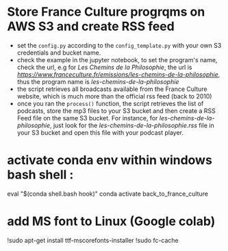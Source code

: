# Store France Culture progrqms on AWS S3 and create RSS feed

- set the `config.py` according to the `config_template.py` with your own S3 credentials and bucket name.
- check the example in the jupyter notebook, to set the program's name, check the url, e.g for *Les Chemins de la Philosophie*, the url is *https://www.franceculture.fr/emissions/les-chemins-de-la-philosophie*, thus the program name is *les-chemins-de-la-philosophie*
- the script retrieves all broadcasts available from the France Culture website, which is much more than the official rss feed (back to 2010)
- once you ran the `process()` function, the script retrieves the list of podcasts, store the mp3 files to your S3 bucket and then create a RSS Feed file on the same S3 bucket. For instance, for *les-chemins-de-la-philosophie*, just look for the *les-chemins-de-la-philosophie.rss* file in your S3 bucket and open this file with your podcast player.

# activate conda env within windows bash shell :
eval "$(conda shell.bash hook)"
conda activate back_to_france_culture

# add MS font to Linux (Google colab)
!sudo apt-get install ttf-mscorefonts-installer
!sudo fc-cache